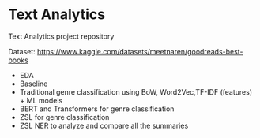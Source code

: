 # Text Analytics
 Text Analytics project repository
 
 Dataset: https://www.kaggle.com/datasets/meetnaren/goodreads-best-books
 
 * EDA
 * Baseline 
 * Traditional genre classification using BoW, Word2Vec,TF-IDF (features) + ML models 
 * BERT and Transformers for genre classification
 * ZSL for genre classification
 * ZSL NER to analyze and compare all the summaries
